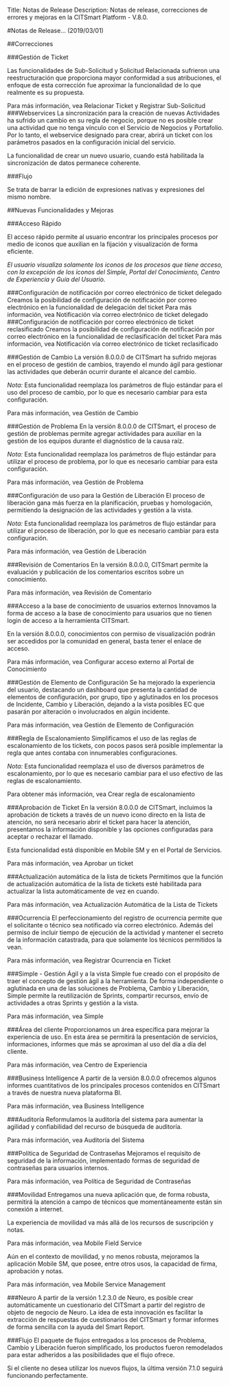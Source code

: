 Title: Notas de Release
Description: Notas de release, correcciones de errores y mejoras en la CITSmart Platform - V.8.0.

#Notas de Release... (2019/03/01)

##Correcciones

###Gestión de Ticket

Las funcionalidades de Sub-Solicitud y Solicitud Relacionada sufrieron una reestructuración que proporciona mayor conformidad a sus atribuciones, el enfoque de esta corrección fue aproximar la funcionalidad de lo que realmente es su propuesta.

Para más información, vea Relacionar Ticket y Registrar Sub-Solicitud
###Webservices
La sincronización para la creación de nuevas Actividades ha sufrido un cambio en su regla de negocio, porque no es posible crear una actividad que no tenga vínculo con el Servicio de Negocios y Portafolio. Por lo tanto, el webservice designado para crear, abrirá un ticket con los parámetros pasados en la configuración inicial del servicio.

La funcionalidad de crear un nuevo usuario, cuando está habilitada la sincronización de datos permanece coherente.

###Flujo

Se trata de barrar la edición de expresiones nativas y expresiones del mismo nombre.

##Nuevas Funcionalidades y Mejoras

###Acceso Rápido

El acceso rápido permite al usuario encontrar los principales procesos por medio de iconos que auxilian en la fijación y visualización de forma eficiente.

*El usuario visualiza solamente los iconos de los procesos que tiene acceso, con la excepción de los iconos del Simple, Portal del Conocimiento, Centro de Experiencia y Guía del Usuario.*

###Configuración de notificación por correo electrónico de ticket delegado
Creamos la posibilidad de configuración de notificación por correo electrónico en la funcionalidad de delegación del ticket
Para más información, vea Notificación vía correo electrónico de ticket delegado
###Configuración de notificación por correo electrónico de ticket reclasificado
Creamos la posibilidad de configuración de notificación por correo electrónico en la funcionalidad de reclasificación del ticket
Para más información, vea Notificación vía correo electrónico de ticket reclasificado

###Gestión de Cambio
La versión 8.0.0.0 de CITSmart ha sufrido mejoras en el proceso de gestión de cambios, trayendo el mundo ágil para gestionar las actividades que deberán ocurrir durante el alcance del cambio.

*Nota:* Esta funcionalidad reemplaza los parámetros de flujo estándar para el uso del proceso de cambio, por lo que es necesario cambiar para esta configuración.


Para más información, vea Gestión de Cambio

###Gestión de Problema
En la versión 8.0.0.0 de CITSmart, el proceso de gestión de problemas permite agregar actividades para auxiliar en la gestión de los equipos durante el diagnóstico de la causa raíz.

*Nota:* Esta funcionalidad reemplaza los parámetros de flujo estándar para utilizar el proceso de problema, por lo que es necesario cambiar para esta configuración.


Para más información, vea Gestión de Problema

###Configuración de uso para la Gestión de Liberación
El proceso de liberación gana más fuerza en la planificación, pruebas y homologación, permitiendo la designación de las actividades y gestión a la vista.

*Nota:* Esta funcionalidad reemplaza los parámetros de flujo estándar para utilizar el proceso de liberación, por lo que es necesario cambiar para esta configuración.


Para más información, vea Gestión de Liberación

###Revisión de Comentarios
En la versión 8.0.0.0, CITSmart permite la evaluación y publicación de los comentarios escritos sobre un conocimiento.

Para más información, vea Revisión de Comentario

###Acceso a la base de conocimiento de usuarios externos
Innovamos la forma de acceso a la base de conocimiento para usuarios que no tienen login de acceso a la herramienta CITSmart.

En la versión 8.0.0.0, conocimientos con permiso de visualización podrán ser accedidos por la comunidad en general, basta tener el enlace de acceso.


Para más información, vea Configurar acceso externo al Portal de Conocimiento

###Gestión de Elemento de Configuración
Se ha mejorado la experiencia del usuario, destacando un dashboard que presenta la cantidad de elementos de configuración, por grupo, tipo y aglutinados en los procesos de Incidente, Cambio y Liberación, dejando a la vista posibles EC que pasarán por alteración o involucrados en algún incidente.

Para más información, vea Gestión de Elemento de Configuración

###Regla de Escalonamiento
Simplificamos el uso de las reglas de escalonamiento de los tickets, con pocos pasos será posible implementar la regla que antes contaba con innumerables configuraciones.

*Nota:* Esta funcionalidad reemplaza el uso de diversos parámetros de escalonamiento, por lo que es necesario cambiar para el uso efectivo de las reglas de escalonamiento.


Para obtener más información, vea Crear regla de escalonamiento

###Aprobación de Ticket
En la versión 8.0.0.0 de CITSmart, incluimos la aprobación de tickets a través de un nuevo icono directo en la lista de atención, no será necesario abrir el ticket para hacer la atención, presentamos la información disponible y las opciones configuradas para aceptar o rechazar el llamado.

Esta funcionalidad está disponible en Mobile SM y en el Portal de Servicios.

Para más información, vea Aprobar un ticket

###Actualización automática de la lista de tickets
Permitimos que la función de actualización automática de la lista de tickets esté habilitada para actualizar la lista automáticamente de vez en cuando.

Para más información, vea Actualización Automática de la Lista de Tickets

###Ocurrencia
El perfeccionamiento del registro de ocurrencia permite que el solicitante o técnico sea notificado vía correo electrónico. Además del permiso de incluir tiempo de ejecución de la actividad y mantener el secreto de la información catastrada, para que solamente los técnicos permitidos la vean.

Para más información, vea Registrar Ocurrencia en Ticket

###Simple - Gestión Ágil y a la vista
Simple fue creado con el propósito de traer el concepto de gestión ágil a la herramienta.
De forma independiente o aglutinada en una de las soluciones de Problema, Cambio y Liberación, Simple permite la reutilización de Sprints, compartir recursos, envío de actividades a otras Sprints y gestión a la vista.

Para más información, vea Simple

###Área del cliente
Proporcionamos un área específica para mejorar la experiencia de uso. En esta área se permitirá la presentación de servicios, informaciones, informes que más se aproximan al uso del día a día del cliente.

Para más información, vea Centro de Experiencia

###Business Intelligence
A partir de la versión 8.0.0.0 ofrecemos algunos informes cuantitativos de los principales procesos contenidos en CITSmart a través de nuestra nueva plataforma BI.

Para más información, vea Business Intelligence

###Auditoría
Reformulamos la auditoría del sistema para aumentar la agilidad y confiabilidad del recurso de búsqueda de auditoría.

Para más información, vea Auditoría del Sistema

###Política de Seguridad de Contraseñas
Mejoramos el requisito de seguridad de la información, implementado formas de seguridad de contraseñas para usuarios internos.

Para más información, vea Política de Seguridad de Contraseñas

###Movilidad
Entregamos una nueva aplicación que, de forma robusta, permitirá la atención a campo de técnicos que momentáneamente están sin conexión a internet.

La experiencia de movilidad va más allá de los recursos de suscripción y notas.

Para más información, vea Mobile Field Service

Aún en el contexto de movilidad, y no menos robusta, mejoramos la aplicación Mobile SM, que posee, entre otros usos, la capacidad de firma, aprobación y notas.

Para más información, vea Mobile Service Management

###Neuro
A partir de la versión 1.2.3.0 de Neuro, es posible crear automáticamente un cuestionario del CITSmart a partir del registro de objeto de negocio de Neuro. La idea de esta innovación es facilitar la extracción de respuestas de cuestionarios del CITSmart y formar informes de forma sencilla con la ayuda del Smart Report.

###Flujo
El paquete de flujos entregados a los procesos de Problema, Cambio y Liberación fueron simplificado, los productos fueron remodelados para estar adheridos a las posibilidades que el flujo ofrece.

Si el cliente no desea utilizar los nuevos flujos, la última versión 7.1.0 seguirá funcionando perfectamente.
